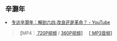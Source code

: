 <h2>辛灏年</h2>
<li><a href="https://www.youtube.com/watch?v=JCf0zpne3Y4&feature=youtu.be">专访辛灏年：解剖六四 改良还是革命？ - YouTube</a></li>
<blockquote>【MP4：<a href="https://rr1---sn-3pm7kne7.googlevideo.com/videoplayback?expire=1685891322&ei=mlR8ZJ33G8mK2roPza-guA0&ip=172.104.116.76&id=o-AGSCo5Gufe_KLeu3s2wv8Fu5JiQ6pGyXFVcu3pK39a2q&itag=22&source=youtube&requiressl=yes&mh=xp&mm=31%2C29&mn=sn-3pm7kne7%2Csn-3pm7dn7z&ms=au%2Crdu&mv=m&mvi=1&pl=20&initcwndbps=147500&spc=qEK7B3Bh4nhrsatLI9t3s9bFctR7E-ukufaEjPom-6HW0gvWP84xZ8Q&vprv=1&svpuc=1&mime=video%2Fmp4&ns=Vd9uvsiXU2rEpEBHowi1kLMN&cnr=14&ratebypass=yes&dur=3326.978&lmt=1685845170317738&mt=1685869243&fvip=2&fexp=24007246%2C51000024&beids=24350017&c=WEB&txp=5532434&n=NvuCRGRbVLRf46F&sparams=expire%2Cei%2Cip%2Cid%2Citag%2Csource%2Crequiressl%2Cspc%2Cvprv%2Csvpuc%2Cmime%2Cns%2Ccnr%2Cratebypass%2Cdur%2Clmt&sig=AOq0QJ8wRQIhAIF_pYAD413r-SE7wE5pEQn_mV955S6bPHpFQF60kvxwAiBjL5pBAoCnab6qrPKhZ-UHM1cWsUHfF0FBE-KXEerWXQ%3D%3D&lsparams=mh%2Cmm%2Cmn%2Cms%2Cmv%2Cmvi%2Cpl%2Cinitcwndbps&lsig=AG3C_xAwRQIhAIBaHWs43jLJVCOJfMiz84AlJpKCIQHsBzLU3ldTNHYdAiADaaELY4F8maVdJFmrPJu_v00jgxu33RTHbqVw7gpO3w%3D%3D">
720P视频</a> /
<a href="https://rr1---sn-3pm7kne7.googlevideo.com/videoplayback?expire=1685880972&ei=LCx8ZPfTLoKk1gLvjaaoBQ&ip=191.101.157.103&id=o-AFMuuH1tDSNpxYr2t2QU29VobzOxAaQ8ckJfGlQqlR-Z&itag=18&source=youtube&requiressl=yes&spc=qEK7B3SrInZhlg7Vn0WHQCOaGsohYrZ7axmVcBZVRA&vprv=1&svpuc=1&mime=video%2Fmp4&ns=qtMbX14z9IUaoYOsw7HQLBkN&gir=yes&clen=185169925&ratebypass=yes&dur=3326.978&lmt=1685843104837102&fexp=24007246,24362685,24362688&c=WEB&txp=5538434&n=2Yse2QyibGo57Q&sparams=expire%2Cei%2Cip%2Cid%2Citag%2Csource%2Crequiressl%2Cspc%2Cvprv%2Csvpuc%2Cmime%2Cns%2Cgir%2Cclen%2Cratebypass%2Cdur%2Clmt&sig=AOq0QJ8wRAIgLW976Zmu-7_pGiLCJdLfMjp1FbqYs707it5Qi2B_bmQCIGbpEy8_uP2Lkval5q42tLsA-svB40jXLEyByvwtD5gZ&redirect_counter=1&rm=sn-4g5ers7z&req_id=d89130118219a3ee&cms_redirect=yes&ipbypass=yes&mh=xp&mip=172.104.116.76&mm=31&mn=sn-3pm7kne7&ms=au&mt=1685868759&mv=m&mvi=1&pl=20&lsparams=ipbypass,mh,mip,mm,mn,ms,mv,mvi,pl&lsig=AG3C_xAwRAIgZcKXLUahZlclZrjSV1HO7ln8nQx--Ub7wXHnSXiNYGICIHDZhiNf2REuPuRAPT9A6UCi8Pdf7eHl92950XmeeAE5">
360P视频</a>】 【<a href="https://rr2---sn-3pm7dn7z.googlevideo.com/videoplayback?expire=1685891164&ei=_FN8ZOztHvnu2roPqtqesAo&ip=172.104.116.76&id=o-ANtseWondxlRNvsZOhqKza99nEpYIA6T86v9IU7LrKty&itag=249&source=youtube&requiressl=yes&mh=xp&mm=31%2C26&mn=sn-3pm7dn7z%2Csn-oguelnsl&ms=au%2Conr&mv=m&mvi=2&pl=20&initcwndbps=147500&spc=qEK7B4KmEnLZjebWYQxPMlZGP-kYQRP_s95HbKIQNTfvpFziRgJpxHM&vprv=1&svpuc=1&mime=audio%2Fwebm&ns=N76wUxIoN75YDzNk_AnqQB4N&gir=yes&clen=20673242&dur=3326.941&lmt=1685842251322965&mt=1685869243&fvip=4&keepalive=yes&fexp=24007246%2C51000024&beids=24350017&c=WEB&txp=5532434&n=DWxlQ1eeoYAVESj&sparams=expire%2Cei%2Cip%2Cid%2Citag%2Csource%2Crequiressl%2Cspc%2Cvprv%2Csvpuc%2Cmime%2Cns%2Cgir%2Cclen%2Cdur%2Clmt&sig=AOq0QJ8wRgIhAMGxNp4IR3w1sxwb5A6dZ9ZIxQXzZQuanCTP2XvM7JFiAiEAq53ffgIm_dGKJHEmytwBpHMcQC_H8BH5aNw9hfR5LTc%3D&lsparams=mh%2Cmm%2Cmn%2Cms%2Cmv%2Cmvi%2Cpl%2Cinitcwndbps&lsig=AG3C_xAwRgIhAPErygApExXQKndQTH-hSjHbOhUAQXKspQXt8AKeMD98AiEAjaLnQukwrrXqPqt4eTumrQVDNEcczqT07DZTHayRm88%3D">
  MP3音频</a>】</blockquote>

